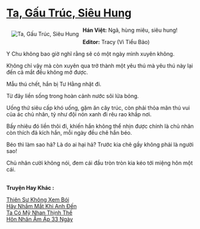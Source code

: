 <a href="https://utruyen.com/ta-gau-truc-sieu-hung/18971/" title="Ta, Gấu Trúc, Siêu Hung"><h1>Ta, Gấu Trúc, Siêu Hung</h1></a><div style="display:table"><img align="right" style="float: left; padding: 10px;" src="https://utruyen.com/images/story/200x260/ta-gau-truc-sieu-hung.jpg" alt="Ta, Gấu Trúc, Siêu Hung"><b>Hán Việt:</b> Ngã, hùng miêu, siêu hung!<p></p><b>Editor:</b> Tracy (Vi Tiểu Bảo) <p></p>Y Chu không bao giờ nghĩ rằng sẽ có một ngày mình xuyên không.<p></p>Không chỉ vậy mà còn xuyên qua trở thành một yêu thú mà yêu thú này lại đến cả mắt đều không mở được. <p></p>Mẫu thú chết, hắn bị Tư Hằng nhặt đi. <p></p>Từ đây liền sống trong hoàn cảnh nước sôi lửa bỏng. <p></p>Uống thứ siêu cấp khó uống, gặm ăn cây trúc, còn phải thỏa mãn thú vui của ác chủ nhân, tỷ như đội nón xanh đi rêu rao khắp nơi. <p></p>Bấy nhiêu đó liền thôi đi, khiến hắn không thể nhịn được chính là chủ nhân còn thích đả kích hắn, mỗi ngày đều chê hắn béo. <p></p>Béo thì làm sao hả? Là do ai hại hả? Trước kia chê gầy không phải là người sao!<p></p>Chủ nhân cười không nói, đem cái đầu tròn tròn kia kéo tới miệng hôn một cái.</div><p><br><b>Truyện Hay Khác :</b></p><a href="https://utruyen.com/thien-su-khong-xem-boi/24710/" alt="Thiên Sư Không Xem Bói">Thiên Sư Không Xem Bói</a><br/><a href="https://github.com/quanluxury/truyenhot/tree/master/truyenhay/2263/" alt="Hãy Nhắm Mắt Khi Anh Đến">Hãy Nhắm Mắt Khi Anh Đến</a><br/><a href="https://truyenngontinhay.wordpress.com/2019/10/03/ta-co-my-nhan-thinh-the/" alt="Ta Có Mỹ Nhan Thịnh Thế">Ta Có Mỹ Nhan Thịnh Thế</a><br/><a href="https://www.flickr.com/photos/184340401@N07/48770094291/" alt="Hôn Nhân Ấm Áp 33 Ngày">Hôn Nhân Ấm Áp 33 Ngày</a><br/>